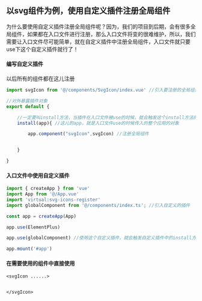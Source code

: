 ## 以svg组件为例，使用自定义插件注册全局组件



为什么要使用自定义插件注册全局组件呢？因为，我们的项目到后期，会有很多全局组件，如果都在入口文件进行注册，那么入口文件将变的很难维护，所以，我们需要让入口文件尽可能简单，就在自定义插件中注册全局组件，入口文件就只要use下这个自定义插件就行了！



#### 编写自定义插件

以后所有的组件都在这儿注册

```typescript
import svgIcon from '@/components/SvgIcon/index.vue' //引入要注册的全局组件

//对外暴露插件对象
export default {

    //一定要叫install方法，当插件在入口文件被use的时候，就会触发这个install方法的执行
    install(app){ //这儿的app，就是入口文件use的时候传入的整个应用的对象

        app.component("svgIcon",svgIcon) //注册全局组件


    }

}
```



#### 入口文件中使用自定义插件

```typescript
import { createApp } from 'vue'
import App from '@/App.vue'
import 'virtual:svg-icons-register'
import globalComponent from '@/components/index.ts'; //引入自定义的插件

const app = createApp(App)

app.use(ElementPlus)

app.use(globalComponent) //使用这个自定义插件，就会触发自定义插件中的install方法

app.mount('#app')


```



#### 在需要使用的组件中直接使用

```vue
<svgIcon ......>


</svgIcon>
```

